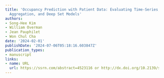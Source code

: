 ```yaml
---
title: 'Occupancy Prediction with Patient Data: Evaluating Time-Series, Patient-Level
  Aggregation, and Deep Set Models'
authors:
- Song-Hee Kim
- William Overman
- Jean Pauphilet
- Won Chul Cha
date: '2024-02-01'
publishDate: '2024-07-06T05:18:16.603847Z'
publication_types:
- manuscript
links:
- name: URL
  url: https://ssrn.com/abstract=4523116 or http://dx.doi.org/10.2139/ssrn.4523116
---
```

